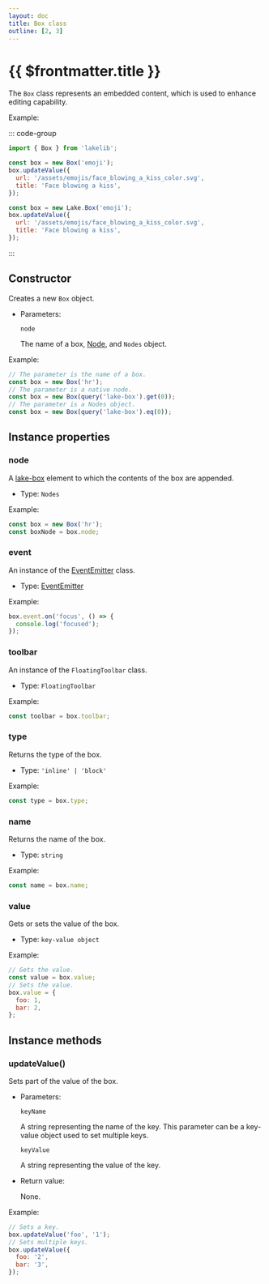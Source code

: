 ```yaml
---
layout: doc
title: Box class
outline: [2, 3]
---
```


# {{ $frontmatter.title }}

The `Box` class represents an embedded content, which is used to enhance editing capability.

Example:

::: code-group

```js [npm]
import { Box } from 'lakelib';

const box = new Box('emoji');
box.updateValue({
  url: '/assets/emojis/face_blowing_a_kiss_color.svg',
  title: 'Face blowing a kiss',
});
```

```js [CDN]
const box = new Lake.Box('emoji');
box.updateValue({
  url: '/assets/emojis/face_blowing_a_kiss_color.svg',
  title: 'Face blowing a kiss',
});
```

:::


## Constructor

Creates a new `Box` object.

* Parameters:

  `node`

  The name of a box, [Node](https://developer.mozilla.org/en-US/docs/Web/API/Node), and `Nodes` object.

Example:

```js
// The parameter is the name of a box.
const box = new Box('hr');
// The parameter is a native node.
const box = new Box(query('lake-box').get(0));
// The parameter is a Nodes object.
const box = new Box(query('lake-box').eq(0));
```


## Instance properties

### node <Badge type="info" text="Read only" />

A [lake-box](/guide/content-format.md#box) element to which the contents of the box are appended.

* Type: `Nodes`

Example:

```js
const box = new Box('hr');
const boxNode = box.node;
```


### event <Badge type="info" text="Read only" />

An instance of the [EventEmitter](https://github.com/primus/eventemitter3) class.

* Type: [EventEmitter](https://github.com/primus/eventemitter3)

Example:

```js
box.event.on('focus', () => {
  console.log('focused');
});
```


### toolbar <Badge type="info" text="Read only" />

An instance of the `FloatingToolbar` class.

* Type: `FloatingToolbar`

Example:

```js
const toolbar = box.toolbar;
```


### type <Badge type="info" text="Read only" />

Returns the type of the box.

* Type: `'inline' | 'block'`

Example:

```js
const type = box.type;
```


### name <Badge type="info" text="Read only" />

Returns the name of the box.

* Type: `string`

Example:

```js
const name = box.name;
```


### value

Gets or sets the value of the box.

* Type: `key-value object`

Example:

```js
// Gets the value.
const value = box.value;
// Sets the value.
box.value = {
  foo: 1,
  bar: 2,
};
```


## Instance methods

### updateValue()

Sets part of the value of the box.

* Parameters:

  `keyName`

  A string representing the name of the key. This parameter can be a key-value object used to set multiple keys.

  `keyValue` <Badge type="info" text="Optional" />

  A string representing the value of the key.

* Return value:

  None.

Example:

```js
// Sets a key.
box.updateValue('foo', '1');
// Sets multiple keys.
box.updateValue({
  foo: '2',
  bar: '3',
});
```

